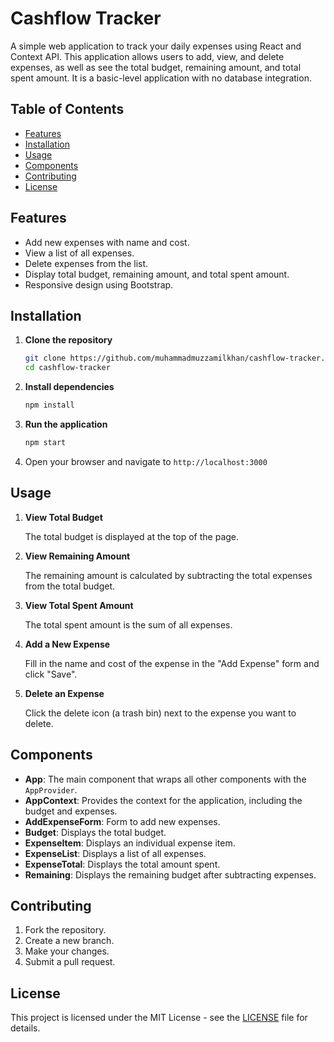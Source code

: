 # Cashflow Tracker

A simple web application to track your daily expenses using React and Context API. This application allows users to add, view, and delete expenses, as well as see the total budget, remaining amount, and total spent amount. It is a basic-level application with no database integration.

## Table of Contents

- [Features](#features)
- [Installation](#installation)
- [Usage](#usage)
- [Components](#components)
- [Contributing](#contributing)
- [License](#license)

## Features

- Add new expenses with name and cost.
- View a list of all expenses.
- Delete expenses from the list.
- Display total budget, remaining amount, and total spent amount.
- Responsive design using Bootstrap.

## Installation

1. **Clone the repository**

    ```bash
    git clone https://github.com/muhammadmuzzamilkhan/cashflow-tracker.git
    cd cashflow-tracker
    ```

2. **Install dependencies**

    ```bash
    npm install
    ```

3. **Run the application**

    ```bash
    npm start
    ```

4. Open your browser and navigate to `http://localhost:3000`

## Usage

1. **View Total Budget**

    The total budget is displayed at the top of the page.

2. **View Remaining Amount**

    The remaining amount is calculated by subtracting the total expenses from the total budget.

3. **View Total Spent Amount**

    The total spent amount is the sum of all expenses.

4. **Add a New Expense**

    Fill in the name and cost of the expense in the "Add Expense" form and click "Save".

5. **Delete an Expense**

    Click the delete icon (a trash bin) next to the expense you want to delete.

## Components

- **App**: The main component that wraps all other components with the `AppProvider`.
- **AppContext**: Provides the context for the application, including the budget and expenses.
- **AddExpenseForm**: Form to add new expenses.
- **Budget**: Displays the total budget.
- **ExpenseItem**: Displays an individual expense item.
- **ExpenseList**: Displays a list of all expenses.
- **ExpenseTotal**: Displays the total amount spent.
- **Remaining**: Displays the remaining budget after subtracting expenses.

## Contributing

1. Fork the repository.
2. Create a new branch.
3. Make your changes.
4. Submit a pull request.

## License

This project is licensed under the MIT License - see the [LICENSE](LICENSE) file for details.
